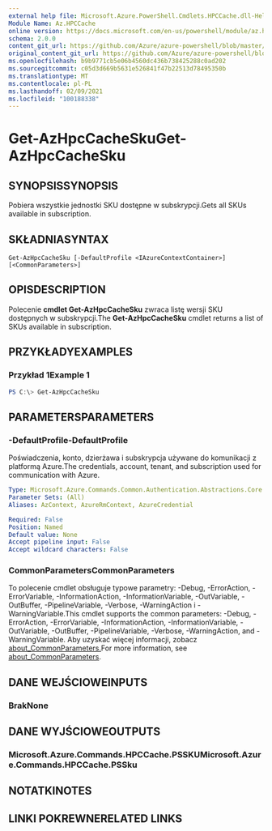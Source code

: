 ```yaml
---
external help file: Microsoft.Azure.PowerShell.Cmdlets.HPCCache.dll-Help.xml
Module Name: Az.HPCCache
online version: https://docs.microsoft.com/en-us/powershell/module/az.hpccache/get-azhpccachesku
schema: 2.0.0
content_git_url: https://github.com/Azure/azure-powershell/blob/master/src/HPCCache/HPCCache/help/Get-AzHpcCacheSku.md
original_content_git_url: https://github.com/Azure/azure-powershell/blob/master/src/HPCCache/HPCCache/help/Get-AzHpcCacheSku.md
ms.openlocfilehash: b9b9771cb5e06b4560dc436b738425288c0ad202
ms.sourcegitcommit: c05d3d669b5631e526841f47b22513d78495350b
ms.translationtype: MT
ms.contentlocale: pl-PL
ms.lasthandoff: 02/09/2021
ms.locfileid: "100188338"
---
```

# <span data-ttu-id="f32df-101">Get-AzHpcCacheSku</span><span class="sxs-lookup"><span data-stu-id="f32df-101">Get-AzHpcCacheSku</span></span>

## <span data-ttu-id="f32df-102">SYNOPSIS</span><span class="sxs-lookup"><span data-stu-id="f32df-102">SYNOPSIS</span></span>
<span data-ttu-id="f32df-103">Pobiera wszystkie jednostki SKU dostępne w subskrypcji.</span><span class="sxs-lookup"><span data-stu-id="f32df-103">Gets all SKUs available in subscription.</span></span>

## <span data-ttu-id="f32df-104">SKŁADNIA</span><span class="sxs-lookup"><span data-stu-id="f32df-104">SYNTAX</span></span>

```
Get-AzHpcCacheSku [-DefaultProfile <IAzureContextContainer>] [<CommonParameters>]
```

## <span data-ttu-id="f32df-105">OPIS</span><span class="sxs-lookup"><span data-stu-id="f32df-105">DESCRIPTION</span></span>
<span data-ttu-id="f32df-106">Polecenie **cmdlet Get-AzHpcCacheSku** zwraca listę wersji SKU dostępnych w subskrypcji.</span><span class="sxs-lookup"><span data-stu-id="f32df-106">The **Get-AzHpcCacheSku** cmdlet returns a list of SKUs available in subscription.</span></span>

## <span data-ttu-id="f32df-107">PRZYKŁADY</span><span class="sxs-lookup"><span data-stu-id="f32df-107">EXAMPLES</span></span>

### <span data-ttu-id="f32df-108">Przykład 1</span><span class="sxs-lookup"><span data-stu-id="f32df-108">Example 1</span></span>
```powershell
PS C:\> Get-AzHpcCacheSku
```

## <span data-ttu-id="f32df-109">PARAMETERS</span><span class="sxs-lookup"><span data-stu-id="f32df-109">PARAMETERS</span></span>

### <span data-ttu-id="f32df-110">-DefaultProfile</span><span class="sxs-lookup"><span data-stu-id="f32df-110">-DefaultProfile</span></span>
<span data-ttu-id="f32df-111">Poświadczenia, konto, dzierżawa i subskrypcja używane do komunikacji z platformą Azure.</span><span class="sxs-lookup"><span data-stu-id="f32df-111">The credentials, account, tenant, and subscription used for communication with Azure.</span></span>

```yaml
Type: Microsoft.Azure.Commands.Common.Authentication.Abstractions.Core.IAzureContextContainer
Parameter Sets: (All)
Aliases: AzContext, AzureRmContext, AzureCredential

Required: False
Position: Named
Default value: None
Accept pipeline input: False
Accept wildcard characters: False
```

### <span data-ttu-id="f32df-112">CommonParameters</span><span class="sxs-lookup"><span data-stu-id="f32df-112">CommonParameters</span></span>
<span data-ttu-id="f32df-113">To polecenie cmdlet obsługuje typowe parametry: -Debug, -ErrorAction, -ErrorVariable, -InformationAction, -InformationVariable, -OutVariable, -OutBuffer, -PipelineVariable, -Verbose, -WarningAction i -WarningVariable.</span><span class="sxs-lookup"><span data-stu-id="f32df-113">This cmdlet supports the common parameters: -Debug, -ErrorAction, -ErrorVariable, -InformationAction, -InformationVariable, -OutVariable, -OutBuffer, -PipelineVariable, -Verbose, -WarningAction, and -WarningVariable.</span></span> <span data-ttu-id="f32df-114">Aby uzyskać więcej informacji, zobacz [about_CommonParameters.](http://go.microsoft.com/fwlink/?LinkID=113216)</span><span class="sxs-lookup"><span data-stu-id="f32df-114">For more information, see [about_CommonParameters](http://go.microsoft.com/fwlink/?LinkID=113216).</span></span>

## <span data-ttu-id="f32df-115">DANE WEJŚCIOWE</span><span class="sxs-lookup"><span data-stu-id="f32df-115">INPUTS</span></span>

### <span data-ttu-id="f32df-116">Brak</span><span class="sxs-lookup"><span data-stu-id="f32df-116">None</span></span>

## <span data-ttu-id="f32df-117">DANE WYJŚCIOWE</span><span class="sxs-lookup"><span data-stu-id="f32df-117">OUTPUTS</span></span>

### <span data-ttu-id="f32df-118">Microsoft.Azure.Commands.HPCCache.PSSKU</span><span class="sxs-lookup"><span data-stu-id="f32df-118">Microsoft.Azure.Commands.HPCCache.PSSku</span></span>

## <span data-ttu-id="f32df-119">NOTATKI</span><span class="sxs-lookup"><span data-stu-id="f32df-119">NOTES</span></span>

## <span data-ttu-id="f32df-120">LINKI POKREWNE</span><span class="sxs-lookup"><span data-stu-id="f32df-120">RELATED LINKS</span></span>
